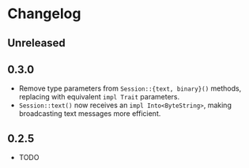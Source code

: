 # Changelog

## Unreleased

## 0.3.0

- Remove type parameters from `Session::{text, binary}()` methods, replacing with equivalent `impl Trait` parameters.
- `Session::text()` now receives an `impl Into<ByteString>`, making broadcasting text messages more efficient.

## 0.2.5

- TODO
